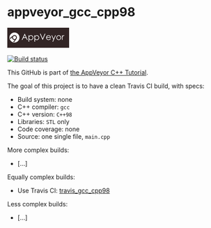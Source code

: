 # appveyor_gcc_cpp98

[![AppVeyor logo](AppVeyor.png)](https://appveyor-ci.org)

[![Build status](https://ci.appveyor.com/api/projects/status/l1u8fhfsmorqs2cg/branch/master?svg=true)](https://ci.appveyor.com/project/richelbilderbeek/appveyor-gcc-cpp98/branch/master)

This GitHub is part of [the AppVeyor C++ Tutorial](https://github.com/richelbilderbeek/appveyor_cpp_tutorial).

The goal of this project is to have a clean Travis CI build, with specs:

 * Build system: none
 * C++ compiler: `gcc`
 * C++ version: `C++98`
 * Libraries: `STL` only
 * Code coverage: none
 * Source: one single file, `main.cpp`

More complex builds:

 * [...]

Equally complex builds:

 * Use Travis CI: [travis_gcc_cpp98](https://www.github.com/richelbilderbeek/travis_gcc_cpp98)

Less complex builds:

 * [...]
